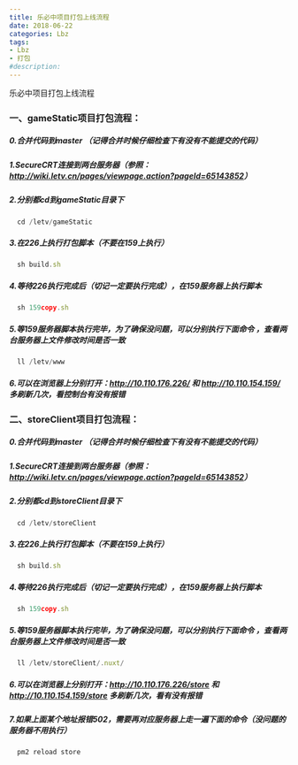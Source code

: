 ```yaml
---
title: 乐必中项目打包上线流程
date: 2018-06-22
categories: Lbz
tags:
- Lbz
- 打包
#description:
---
```


乐必中项目打包上线流程
<!-- more -->

### 一、gameStatic项目打包流程：
##### 0.合并代码到master （记得合并时候仔细检查下有没有不能提交的代码）
##### 1.SecureCRT连接到两台服务器（参照：<http://wiki.letv.cn/pages/viewpage.action?pageId=65143852>）
##### 2.分别都cd到gameStatic目录下
```js
  cd /letv/gameStatic
```
##### 3.在226上执行打包脚本（不要在159上执行）
```js
  sh build.sh
```
##### 4.等待226执行完成后（切记一定要执行完成），在159服务器上执行脚本
```js
  sh 159copy.sh
```
##### 5.等159服务器脚本执行完毕，为了确保没问题，可以分别执行下面命令 ，查看两台服务器上文件修改时间是否一致
```js
  ll /letv/www
```
##### 6.可以在浏览器上分别打开：http://10.110.176.226/  和  http://10.110.154.159/ 多刷新几次，看控制台有没有报错


### 二、storeClient项目打包流程：
##### 0.合并代码到master （记得合并时候仔细检查下有没有不能提交的代码）
##### 1.SecureCRT连接到两台服务器（参照：<http://wiki.letv.cn/pages/viewpage.action?pageId=65143852>）
##### 2.分别都cd到storeClient目录下
```js
  cd /letv/storeClient
```
##### 3.在226上执行打包脚本（不要在159上执行）
```js
  sh build.sh
```
##### 4.等待226执行完成后（切记一定要执行完成），在159服务器上执行脚本
```js
  sh 159copy.sh
```
##### 5.等159服务器脚本执行完毕，为了确保没问题，可以分别执行下面命令 ，查看两台服务器上文件修改时间是否一致
```js
  ll /letv/storeClient/.nuxt/
```
##### 6.可以在浏览器上分别打开：http://10.110.176.226/store  和  http://10.110.154.159/store 多刷新几次，看有没有报错
##### 7.如果上面某个地址报错502，需要再对应服务器上走一遍下面的命令（没问题的服务器不用执行）
```js
  pm2 reload store
```